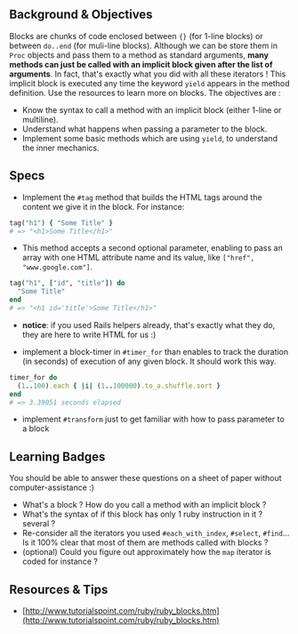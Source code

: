## Background & Objectives
Blocks are chunks of code enclosed between `{}` (for 1-line blocks) or between `do..end` (for muli-line blocks).
Although we can be store them in `Proc` objects and pass them to a method as standard arguments, **many methods can just be called with an implicit block given after the list of arguments**. In fact, that's exactly what you did with all these iterators ! This implicit block is executed any time the keyword `yield` appears in the method definition. Use the resources to learn more on blocks. The objectives are :

- Know the syntax to call a method with an implicit block (either 1-line or multiline).
- Understand what happens when passing a parameter to the block.
- Implement some basic methods which are using `yield`, to understand the inner mechanics.


## Specs
- Implement the `#tag` method that builds the HTML tags around the content we give it in the block. For instance:

```ruby
tag("h1") { "Some Title" }
# => "<h1>Some Title</h1>"
```

- This method accepts a second optional parameter,
enabling to pass an array with one HTML attribute name and its value,
like `["href", "www.google.com"]`.

```ruby
tag("h1", ["id", "title"]) do
  "Some Title"
end
# => "<h1 id='title'>Some Title</h1>"
```

- **notice**: if you used Rails helpers already, that's exactly what they do, they are here to write HTML for us :)

- implement a block-timer in `#timer_for` than enables to track the duration (in seconds) of execution of any given block. It should work this way.

```ruby
timer_for do
  (1..100).each { |i| (1..100000).to_a.shuffle.sort }
end
# => 3.39051 seconds elapsed
```

- implement `#transform` just to get familiar with how to pass parameter to a block

## Learning Badges
You should be able to answer these questions on a sheet of paper without computer-assistance :)

- What's a block ? How do you call a method with an implicit block ?
- What's the syntax of if this block has only 1 ruby instruction in it ? several ?
- Re-consider all the iterators you used `#each_with_index`, `#select`, `#find`... Is it 100% clear that most of them are methods called with blocks ?
- (optional) Could you figure out approximately how the `map` iterator is coded for instance ?

## Resources & Tips
- [http://www.tutorialspoint.com/ruby/ruby_blocks.htm](http://www.tutorialspoint.com/ruby/ruby_blocks.htm)